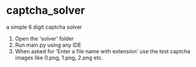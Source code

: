 # captcha_solver
a simple 6 digit captcha solver

1. Open the 'solver' folder
2. Run main.py using any IDE
3. When asked for 'Enter a file name with extension' use the test captcha images like 0.png, 1.png, 2.png etc.
